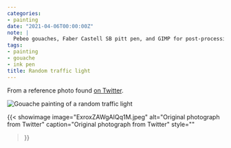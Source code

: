 ```yaml
---
categories:
- painting
date: "2021-04-06T00:00:00Z"
note: |
  Pebeo gouaches, Faber Castell SB pitt pen, and GIMP for post-processing.
tags:
- painting
- gouache
- ink pen
title: Random traffic light
---
```


From a reference photo found [on Twitter](https://twitter.com/BlackLCult/status/1376896997647646720).

<img src="/assets/pages/art/images/random-traffic-light.png" alt="Gouache painting of a random traffic light" class="center-aligned" />

{{< showimage
  image="ExroxZAWgAIQq1M.jpeg"
  alt="Original photograph from Twitter"
  caption="Original photograph from Twitter"
  style=""
>}}
